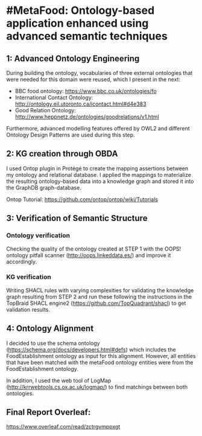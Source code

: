 # #MetaFood: Ontology-based application enhanced using advanced semantic techniques

## 1: Advanced Ontology Engineering

During building the ontology, vocabularies of three external ontologies that were needed for this domain were reused, which I present in the next:
* BBC food ontology: https://www.bbc.co.uk/ontologies/fo
* International Contact Ontology: http://ontology.eil.utoronto.ca/icontact.html#d4e383
* Good Relation Ontology: http://www.heppnetz.de/ontologies/goodrelations/v1.html

Furthermore, advanced modelling features offered by OWL2 and different Ontology Design Patterns are used during this step.

## 2: KG creation through OBDA
I used Ontop plugin in Protégé to create the mapping assertions between my ontology and relational database. I applied the mappings to materialize the resulting ontology-based data into a knowledge graph and stored it into the GraphDB graph-database.

Ontop Tutorial: https://github.com/ontop/ontop/wiki/Tutorials


## 3: Verification of Semantic Structure
### Ontology verification
Checking the quality of the ontology created at STEP 1 with the OOPS! ontology pitfall scanner (http://oops.linkeddata.es/) and improve it accordingly.
### KG verification
Writing SHACL rules with varying complexities for validating the knowledge graph resulting from STEP 2 and run these following the instructions in the
TopBraid SHACL engine2 (https://github.com/TopQuadrant/shacl) to get validation results.

## 4: Ontology Alignment

I decided to use the schema ontology (https://schema.org/docs/developers.html#defs) which includes the FoodEstablishment ontology as input for this alignment. However, all entities that have been matched with the metaFood ontology entities were from the FoodEstablishment ontology.

In addition, I used the web tool of LogMap (http://krrwebtools.cs.ox.ac.uk/logmap/) to find matchings between both ontologies.


## Final Report Overleaf:

https://www.overleaf.com/read/zctrgvmppxgt
